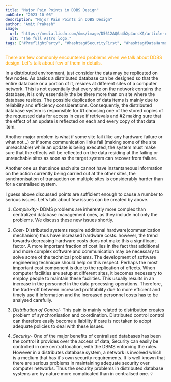 ```yaml
---
title: "Major Pain Points in DDBS Design"
pubDate: "2023-10-06"
description: "Major Pain Points in DDBS Design"
author: "Amit Prakash"
image:
  url: "https://media.licdn.com/dms/image/D5612AQGa4hXp4urcXA/article-cover_image-shrink_720_1280/0/1696025397560?e=1713398400&v=beta&t=0aa4xUB9Y9vwH97N583sIBQ1t5fTCqOKhL4XALKyGa0"
  alt: "The full Astro logo."
tags: ["#PreflightParty", "#hashtag#SecurityFirst", "#hashtag#DataHarmony", "#hashtag#NoMoreWebWalls"]
---
```


<span style="color:orange">There are few commonly encountered problems when we talk about DDBS design. Let's talk about few of them in details.</span>

In a distributed environment, just consider the data may be replicated on few nodes. As basics a distributed database can be designed so that the entire database or a portion of it, resides at different sites of a computer network. This is not essentially that every site on the network contains the database, it is only essentially the be there more than on site where the database resides. The possible duplication of data items is mainly due to reliability and efficiency considerations. Consequently, the distributed database system is responsible for #1 choosing one of the stored copies of the requested data for access in case if retrievals and #2 making sure that the effect of an update is reflected on each and every copy of that data item.

Another major problem is what if some site fail (like any hardware failure or what not...) or if some communication links fail (making some of the site unreachable) while an update is being executed, the system must make sure that the effects will be reflected on the data residing at the failing or unreachable sites as soon as the target system can recover from failure.

Another one us that since each site cannot have instantaneous information on the action currently being carried out at the other sites, the synchronisation of transaction on multiple sites is considerably harder than for a centralised system. 

I guess above discussed points are sufficient enough to cause a number to serious issues. Let's talk about few issues can be created by above.

1. *Complexity*- DDMS problems are inherently more complex than centralized database management ones, as they include not only the problems. We discuss these new issues shortly.

2. *Cost*- Distributed systems require additional hardware(communication mechanism) thus have increased hardware costs. however, the trend towards decreasing hardware costs does not make this a significant factor. A more important fraction of cost lies in the fact that additional and more complex software and communication may be necessary to solve some of the technical problems. The development of software engineering technique should help on this respect. Perhaps the most important cost component is due to the replication of effects. When computer facilities are setup at different sites, it becomes necessary to employ people to maintain these facilities. This usually results in an increase in the personnel in the data processing operations. Therefore, the trade-off between increased profitability due to more efficient and timely use if information and the increased personnel costs has to be analysed carefully.

3. *Distribution of Control*- This pain is mainly related to distribution creates problem of synchronisation and coordination. Distributed control control can therefore easily become a liability if care is not taken to adopt adequate policies to deal with these issues.

4. *Security*- One of the major benefits of centralised databases has been the control it provides over the access of data, Security can easily be controlled in one central location, with the DBMS enforcing the rules. However in a distributes database system, a network is involved which is a medium that has it's own security requirements. It is well known that there are serious problems in maintaining adequate security over computer networks. Thus the security problems in distributed database systems are by nature more complicated than in centralised one. 💡